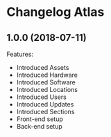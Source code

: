 # Changelog Atlas

## 1.0.0 (2018-07-11)

Features:

- Introduced Assets
- Introduced Hardware
- Introduced Software
- Introduced Locations
- Introduced Users
- Introduced Updates
- Introduced Sections
- Front-end setup
- Back-end setup
